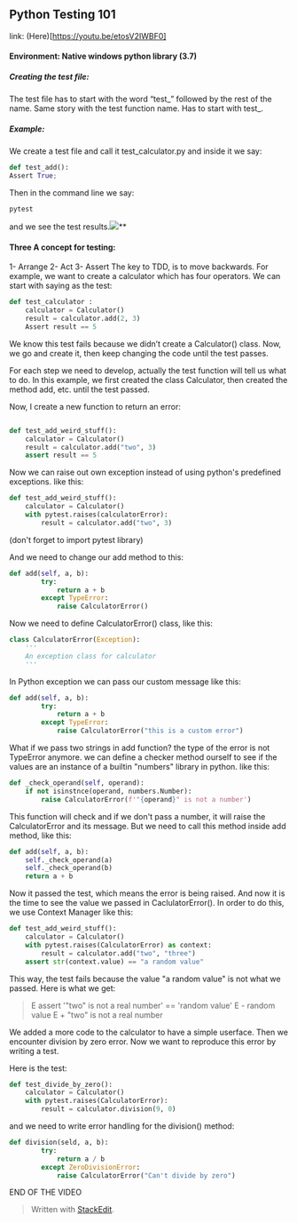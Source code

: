 
## Python Testing 101
link:  (Here)[https://youtu.be/etosV2IWBF0]

#### Environment: Native windows python library (3.7)

##### Creating the test file:
The test file has to start with the word “test_” followed by the rest of the name. Same story with the test function name. Has to start with test_.  
##### Example:
We create a test file and call it test_calculator.py and inside it we say:
```python
def test_add():  
Assert True;
```
Then in the command line we say:
```
pytest
```
and we see the test results.![](https://lh3.googleusercontent.com/DIe9IORAZYlkJiEoEpb3dKWUi4FLkPA04rbjOzw_J3PmGsQoy6wDrKTnbCrxKVqFaDcBXhIwPqxzaz2y8afPtw2aPuKiM_tpxUILqZRCicGh7G5p_zYpCH0oW-DZMH2MwVDzZGv8)**
#### Three A concept for testing:
1- Arrange
2- Act
3- Assert
The key to TDD, is to move backwards. For example, we want to create a calculator which has four operators. We can start with saying as the test:
```python
def test_calculator :
    calculator = Calculator()
    result = calculator.add(2, 3)
    Assert result == 5
```
We know this test fails because we didn’t create a Calculator() class. Now, we go and create it, then keep changing the code until the test passes.

For each step we need to develop, actually the test function will tell us what to do. In this example, we first created the class Calculator, then created the method add, etc. until the test passed.

Now, I create a new function to return an error:
```python

def test_add_weird_stuff():
    calculator = Calculator()
    result = calculator.add("two", 3)
    assert result == 5
```
Now we can raise out own exception instead of using python's predefined exceptions.
like this:
```python
def test_add_weird_stuff():
    calculator = Calculator()
    with pytest.raises(calculatorError):
        result = calculator.add("two", 3)
```
(don't forget to import pytest library)

And we need to change our add method to this:
```python
def add(self, a, b):
        try:
            return a + b
        except TypeError:
            raise CalculatorError()
```
Now we need to define CalculatorError() class, like this:
```python
class CalculatorError(Exception):
    '''
    An exception class for calculator
    '''
```
In Python exception we can pass our custom message like this:
```python
def add(self, a, b):
        try:
            return a + b
        except TypeError:
            raise CalculatorError("this is a custom error")
```
What if we pass two strings in add function? the type of the error is not TypeError anymore. we can define a checker method ourself to see if the values are an instance of a builtin "numbers" library in python. like this:
```python
def _check_operand(self, operand):
	if not isinstnce(operand, numbers.Number):
		raise CalculatorError(f'"{operand}" is not a number')
```
This function will check and if we don't pass a number, it will raise the CalculatorError and its message. But we need to call this method inside add method, like this:
```python
def add(self, a, b):
    self._check_operand(a)
    self._check_operand(b)
    return a + b
```
Now it passed the test, which means the error is being raised. And now it is the time to see the value we passed in CaclulatorError(). In order to do this, we use Context Manager like this:

```python
def test_add_weird_stuff():
    calculator = Calculator()
    with pytest.raises(CalculatorError) as context:
        result = calculator.add("two", "three")
	assert str(context.value) == "a random value"
```
This way, the test fails because the value "a random value" is not what we passed. Here is what we get:
>E       assert '"two" is not a real number' == 'random value'
E         - random value
E         + "two" is not a real number


We added a more code to the calculator to have a simple userface. Then we encounter division by zero error. 
Now we want to reproduce this error by writing a test. 

Here is the test:
```python 
def test_divide_by_zero():
    calculator = Calculator()
    with pytest.raises(CalculatorError):
        result = calculator.division(9, 0)
```
and we need to write error handling for the division() method:
```python 
def division(seld, a, b):
        try:
            return a / b
        except ZeroDivisionError:
            raise CalculatorError("Can't divide by zero")   
```

END OF THE VIDEO





> Written with [StackEdit](https://stackedit.io/).